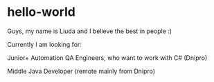 # hello-world

Guys,
my name is Liuda and I believe the best in people :)

Currently I am looking for:

Junior+ Automation QA Engineers, who want to work with C# (Dnipro)

Middle Java Developer (remote mainly from Dnipro)
